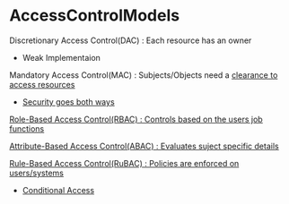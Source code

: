 # AccessControlModels

Discretionary Access Control(DAC)
 : Each resource has an owner
- Weak Implementaion

Mandatory Access Control(MAC)
 : Subjects/Objects need a <u>clearance<u> to access resources
- Security goes both ways

Role-Based Access Control(RBAC)
 : Controls based on the users job functions

Attribute-Based Access Control(ABAC)
 : Evaluates suject specific details

Rule-Based Access Control(RuBAC)
 : Policies are enforced on users/systems
- Conditional Access